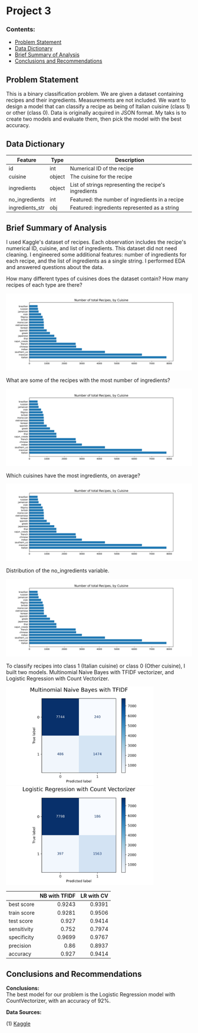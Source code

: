 # Project 3


### Contents:
- [Problem Statement](#Problem-Statement)
- [Data Dictionary](#Data-Dictionary)
- [Brief Summary of Analysis](#Brief-Summary-of-Analysis)
- [Conclusions and Recommendations](#Conclusions-and-Recommendations)


## Problem Statement

This is a binary classification problem. We are given a dataset containing recipes and their ingredients. Measurements are not included. We want to design a model that can classify a recipe as being of Italian cuisine (class 1) or other (class 0). Data is originally acquired in JSON format. My taks is to create two models and evaluate them, then pick the model with the best accuracy.

## Data Dictionary

|Feature|Type|Description|
|---|---|---|
|id|int|Numerical ID of the recipe|
|cuisine|object|The cuisine for the recipe|
|ingredients|object|List of strings representing the recipe's ingredients|
|no_ingredients|int|Featured: the number of ingredients in a recipe|
|ingredients_str|obj|Featured: ingredients represented as a string|

## Brief Summary of Analysis

I used Kaggle's dataset of recipes. Each observation includes the recipe's numerical ID, cuisine, and list of ingredients. This dataset did not need cleaning. I engineered some additional features: number of ingredients for each recipe, and the list of ingredients as a single string. I performed EDA and answered questions about the data.

How many different types of cuisines does the dataset contain? How many recipes of each type are there?

![Fig1](./images/fig1.jpg)

What are some of the recipes with the most number of ingredients?

![Fig1](./images/fig1.jpg)

Which cuisines have the most ingredients, on average?

![Fig1](./images/fig1.jpg)

Distribution of the no_ingredients variable.

![Fig1](./images/fig1.jpg)

To classify recipes into class 1 (Italian cuisine) or class 0 (Other cuisine), I built two models. Multinomial Naive Bayes with TFIDF vectorizer, and Logistic Regression with Count Vectorizer.

<img src="./images/fig5.jpg" alt="centered image" width="400"/>
<img src="./images/fig6.jpg" alt="centered image" width="400"/> 

|             |   NB with TFIDF |   LR with CV |
|:------------|----------------:|-------------:|
| best score  |          0.9243 |       0.9391 |
| train score |          0.9281 |       0.9506 |
| test score  |          0.927  |       0.9414 |
| sensitivity |          0.752  |       0.7974 |
| specificity |          0.9699 |       0.9767 |
| precision   |          0.86   |       0.8937 |
| accuracy    |          0.927  |       0.9414 |

## Conclusions and Recommendations

**Conclusions:**  
The best model for our problem is the Logistic Regression model with CountVectorizer, with an accuracy of 92%.

**Data Sources:**  

(1) [Kaggle](https://www.kaggle.com/c/whats-cooking/data?select=train.json.zip)